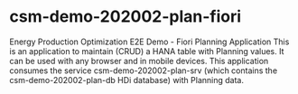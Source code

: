 # csm-demo-202002-plan-fiori
Energy Production Optimization E2E Demo - Fiori Planning Application
This is an application to maintain (CRUD) a HANA table with Planning values. It can be used with any browser and in mobile devices.
This application consumes the service csm-demo-202002-plan-srv (which contains the csm-demo-202002-plan-db HDi database) with Planning data.